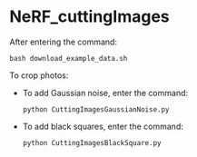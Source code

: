 # NeRF_cuttingImages
After entering the command:

```bash download_example_data.sh```

To crop photos:

- To add Gaussian noise, enter the command:

  ```python CuttingImagesGaussianNoise.py```

- To add black squares, enter the command:

  ```python CuttingImagesBlackSquare.py```
